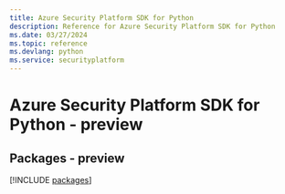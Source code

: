 ```yaml
---
title: Azure Security Platform SDK for Python
description: Reference for Azure Security Platform SDK for Python
ms.date: 03/27/2024
ms.topic: reference
ms.devlang: python
ms.service: securityplatform
---
```

# Azure Security Platform SDK for Python - preview
## Packages - preview
[!INCLUDE [packages](security-platform-index.md)]